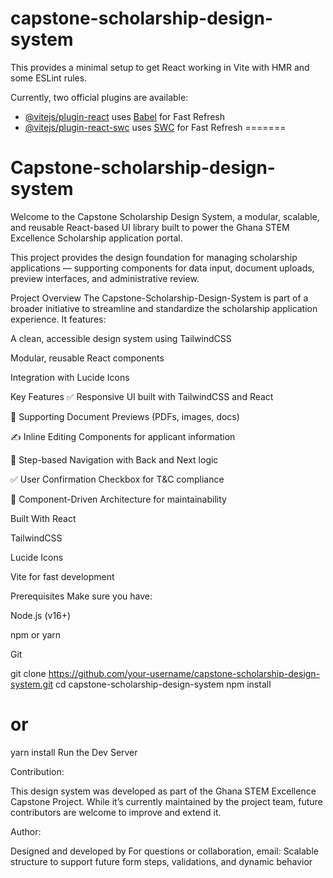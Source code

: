 # capstone-scholarship-design-system
This provides a minimal setup to get React working in Vite with HMR and some ESLint rules.

Currently, two official plugins are available:

- [@vitejs/plugin-react](https://github.com/vitejs/vite-plugin-react/blob/main/packages/plugin-react/README.md) uses [Babel](https://babeljs.io/) for Fast Refresh
- [@vitejs/plugin-react-swc](https://github.com/vitejs/vite-plugin-react-swc) uses [SWC](https://swc.rs/) for Fast Refresh
=======
# Capstone-scholarship-design-system
Welcome to the Capstone Scholarship Design System, a modular, scalable, and reusable React-based UI library built to power the Ghana STEM Excellence Scholarship application portal.

This project provides the design foundation for managing scholarship applications — supporting components for data input, document uploads, preview interfaces, and administrative review.

Project Overview
The Capstone-Scholarship-Design-System is part of a broader initiative to streamline and standardize the scholarship application experience. It features:

A clean, accessible design system using TailwindCSS

Modular, reusable React components

Integration with Lucide Icons

Key Features
✅ Responsive UI built with TailwindCSS and React

📄 Supporting Document Previews (PDFs, images, docs)

✍️ Inline Editing Components for applicant information

🧠 Step-based Navigation with Back and Next logic

✅ User Confirmation Checkbox for T&C compliance

🎯 Component-Driven Architecture for maintainability

Built With
React

TailwindCSS

Lucide Icons

Vite for fast development

Prerequisites
Make sure you have:

Node.js (v16+)

npm or yarn

Git

git clone https://github.com/your-username/capstone-scholarship-design-system.git
cd capstone-scholarship-design-system
npm install
# or
yarn install
Run the Dev Server

Contribution:

This design system was developed as part of the Ghana STEM Excellence Capstone Project. While it’s currently maintained by the project team, future contributors are welcome to improve and extend it.

Author:

Designed and developed by 
For questions or collaboration, email:
Scalable structure to support future form steps, validations, and dynamic behavior
